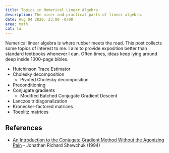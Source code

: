 ```yaml
---
title: Topics in Numerical Linear Algebra
description: The nicer and practical parts of linear algebra.
date: Aug 04 2020, 23:00 -0700
area: math
cat: la
---
```


Numerical linear algebra is where rubber meets the road. This
post collects some topics of interest to me. I aim to provide exposition
better than standard textbooks whenever I can. Often times, ideas keep
lying around deep inside 1000-page bibles.

- Hutchinson Trace Estimator
- Cholesky decomposition
  - Pivoted Cholesky decomposition
- Preconditioning
- Conjugate gradients
  - Modified Batched Conjugate Gradient Descent
- Lanczos tridiagonalization
- Kronecker-factored matrices
- Toeplitz matrices

## References

- [An Introduction to the Conjugate Gradient Method Without the Agonizing Pain](https://www.cs.cmu.edu/~quake-papers/painless-conjugate-gradient.pdf) - Jonathan Richard Shewchuk (1994)
